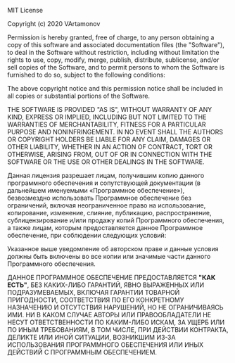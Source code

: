 MIT License

Copyright (c) 2020 VArtamonov

Permission is hereby granted, free of charge, to any person obtaining a copy
of this software and associated documentation files (the "Software"), to deal
in the Software without restriction, including without limitation the rights
to use, copy, modify, merge, publish, distribute, sublicense, and/or sell
copies of the Software, and to permit persons to whom the Software is
furnished to do so, subject to the following conditions:

The above copyright notice and this permission notice shall be included in all
copies or substantial portions of the Software.

THE SOFTWARE IS PROVIDED "AS IS", WITHOUT WARRANTY OF ANY KIND, EXPRESS OR
IMPLIED, INCLUDING BUT NOT LIMITED TO THE WARRANTIES OF MERCHANTABILITY,
FITNESS FOR A PARTICULAR PURPOSE AND NONINFRINGEMENT. IN NO EVENT SHALL THE
AUTHORS OR COPYRIGHT HOLDERS BE LIABLE FOR ANY CLAIM, DAMAGES OR OTHER
LIABILITY, WHETHER IN AN ACTION OF CONTRACT, TORT OR OTHERWISE, ARISING FROM,
OUT OF OR IN CONNECTION WITH THE SOFTWARE OR THE USE OR OTHER DEALINGS IN THE
SOFTWARE.

Данная лицензия разрешает лицам, получившим копию данного программного 
обеспечения и сопутствующей документации (в дальнейшем именуемыми 
«Программное обеспечение»), безвозмездно использовать Программное обеспечение 
без ограничений, включая неограниченное право на использование, копирование, 
изменение, слияние, публикацию, распространение, сублицензирование и/или 
продажу копий Программного обеспечения, а также лицам, которым предоставляется 
данное Программное обеспечение, при соблюдении следующих условий:

Указанное выше уведомление об авторском праве и данные условия должны быть
включены во все копии или значимые части данного Программного обеспечения.

ДАННОЕ ПРОГРАММНОЕ ОБЕСПЕЧЕНИЕ ПРЕДОСТАВЛЯЕТСЯ **"КАК ЕСТЬ"**, БЕЗ КАКИХ-ЛИБО 
ГАРАНТИЙ, ЯВНО ВЫРАЖЕННЫХ ИЛИ ПОДРАЗУМЕВАЕМЫХ, ВКЛЮЧАЯ ГАРАНТИИ ТОВАРНОЙ 
ПРИГОДНОСТИ, СООТВЕТСТВИЯ ПО ЕГО КОНКРЕТНОМУ НАЗНАЧЕНИЮ И ОТСУТСТВИЯ НАРУШЕНИЙ, 
НО НЕ ОГРАНИЧИВАЯСЬ ИМИ. НИ В КАКОМ СЛУЧАЕ АВТОРЫ ИЛИ ПРАВООБЛАДАТЕЛИ 
НЕ НЕСУТ ОТВЕТСТВЕННОСТИ ПО КАКИМ-ЛИБО ИСКАМ, ЗА УЩЕРБ ИЛИ ПО ИНЫМ ТРЕБОВАНИЯМ, 
В ТОМ ЧИСЛЕ, ПРИ ДЕЙСТВИИ КОНТРАКТА, ДЕЛИКТЕ ИЛИ ИНОЙ СИТУАЦИИ, ВОЗНИКШИМ 
ИЗ-ЗА ИСПОЛЬЗОВАНИЯ ПРОГРАММНОГО ОБЕСПЕЧЕНИЯ ИЛИ 
ИНЫХ ДЕЙСТВИЙ С ПРОГРАММНЫМ ОБЕСПЕЧЕНИЕМ.

